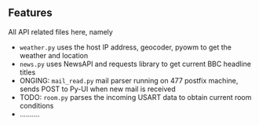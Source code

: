 ## Features
All API related files here, namely
- `weather.py` uses the host IP address, geocoder, pyowm to get the weather and location
- `news.py` uses NewsAPI and requests library to get current BBC headline titles
- ONGING: `mail_read.py` mail parser running on 477 postfix machine, sends POST to Py-UI when new mail is received
- TODO: `room.py` parses the incoming USART data to obtain current room conditions
- ..........
